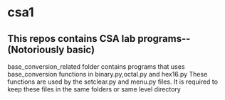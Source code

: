# csa1
This repos contains CSA lab programs--(Notoriously basic)
----
base_conversion_related folder contains programs that uses base_conversion functions in binary.py,octal.py and hex16.py
These functions are used by the setclear.py and menu.py files. It is required to keep these files in the same folders or same level directory 

